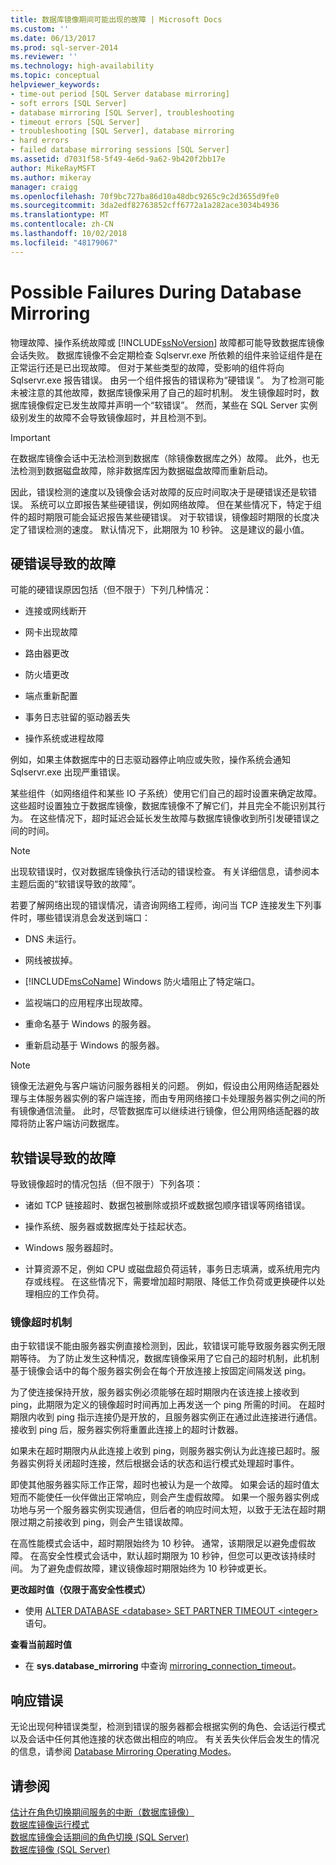 ```yaml
---
title: 数据库镜像期间可能出现的故障 | Microsoft Docs
ms.custom: ''
ms.date: 06/13/2017
ms.prod: sql-server-2014
ms.reviewer: ''
ms.technology: high-availability
ms.topic: conceptual
helpviewer_keywords:
- time-out period [SQL Server database mirroring]
- soft errors [SQL Server]
- database mirroring [SQL Server], troubleshooting
- timeout errors [SQL Server]
- troubleshooting [SQL Server], database mirroring
- hard errors
- failed database mirroring sessions [SQL Server]
ms.assetid: d7031f58-5f49-4e6d-9a62-9b420f2bb17e
author: MikeRayMSFT
ms.author: mikeray
manager: craigg
ms.openlocfilehash: 70f9bc727ba86d10a48dbc9265c9c2d3655d9fe0
ms.sourcegitcommit: 3da2edf82763852cff6772a1a282ace3034b4936
ms.translationtype: MT
ms.contentlocale: zh-CN
ms.lasthandoff: 10/02/2018
ms.locfileid: "48179067"
---
```

# <a name="possible-failures-during-database-mirroring"></a>Possible Failures During Database Mirroring
  物理故障、操作系统故障或 [!INCLUDE[ssNoVersion](../../includes/ssnoversion-md.md)] 故障都可能导致数据库镜像会话失败。 数据库镜像不会定期检查 Sqlservr.exe 所依赖的组件来验证组件是在正常运行还是已出现故障。 但对于某些类型的故障，受影响的组件将向 Sqlservr.exe 报告错误。 由另一个组件报告的错误称为“硬错误 ”。 为了检测可能未被注意的其他故障，数据库镜像采用了自己的超时机制。 发生镜像超时时，数据库镜像假定已发生故障并声明一个“软错误”。 然而，某些在 SQL Server 实例级别发生的故障不会导致镜像超时，并且检测不到。  
  
> [!IMPORTANT]  
>  在数据库镜像会话中无法检测到数据库（除镜像数据库之外）故障。 此外，也无法检测到数据磁盘故障，除非数据库因为数据磁盘故障而重新启动。  
  
 因此，错误检测的速度以及镜像会话对故障的反应时间取决于是硬错误还是软错误。 系统可以立即报告某些硬错误，例如网络故障。 但在某些情况下，特定于组件的超时期限可能会延迟报告某些硬错误。 对于软错误，镜像超时期限的长度决定了错误检测的速度。 默认情况下，此期限为 10 秒钟。 这是建议的最小值。  
  
## <a name="failures-due-to-hard-errors"></a>硬错误导致的故障  
 可能的硬错误原因包括（但不限于）下列几种情况：  
  
-   连接或网线断开  
  
-   网卡出现故障  
  
-   路由器更改  
  
-   防火墙更改  
  
-   端点重新配置  
  
-   事务日志驻留的驱动器丢失  
  
-   操作系统或进程故障  
  
 例如，如果主体数据库中的日志驱动器停止响应或失败，操作系统会通知 Sqlservr.exe 出现严重错误。  
  
 某些组件（如网络组件和某些 IO 子系统）使用它们自己的超时设置来确定故障。 这些超时设置独立于数据库镜像，数据库镜像不了解它们，并且完全不能识别其行为。 在这些情况下，超时延迟会延长发生故障与数据库镜像收到所引发硬错误之间的时间。  
  
> [!NOTE]  
>  出现软错误时，仅对数据库镜像执行活动的错误检查。 有关详细信息，请参阅本主题后面的“软错误导致的故障”。  
  
 若要了解网络出现的错误情况，请咨询网络工程师，询问当 TCP 连接发生下列事件时，哪些错误消息会发送到端口：  
  
-   DNS 未运行。  
  
-   网线被拔掉。  
  
-   [!INCLUDE[msCoName](../../includes/msconame-md.md)] Windows 防火墙阻止了特定端口。  
  
-   监视端口的应用程序出现故障。  
  
-   重命名基于 Windows 的服务器。  
  
-   重新启动基于 Windows 的服务器。  
  
> [!NOTE]  
>  镜像无法避免与客户端访问服务器相关的问题。 例如，假设由公用网络适配器处理与主体服务器实例的客户端连接，而由专用网络接口卡处理服务器实例之间的所有镜像通信流量。 此时，尽管数据库可以继续进行镜像，但公用网络适配器的故障将防止客户端访问数据库。  
  
## <a name="failures-due-to-soft-errors"></a>软错误导致的故障  
 导致镜像超时的情况包括（但不限于）下列各项：  
  
-   诸如 TCP 链接超时、数据包被删除或损坏或数据包顺序错误等网络错误。  
  
-   操作系统、服务器或数据库处于挂起状态。  
  
-   Windows 服务器超时。  
  
-   计算资源不足，例如 CPU 或磁盘超负荷运转，事务日志填满，或系统用完内存或线程。 在这些情况下，需要增加超时期限、降低工作负荷或更换硬件以处理相应的工作负荷。  
  
### <a name="the-mirroring-time-out-mechanism"></a>镜像超时机制  
 由于软错误不能由服务器实例直接检测到，因此，软错误可能导致服务器实例无限期等待。 为了防止发生这种情况，数据库镜像采用了它自己的超时机制，此机制基于镜像会话中的每个服务器实例会在每个开放连接上按固定间隔发送 ping。  
  
 为了使连接保持开放，服务器实例必须能够在超时期限内在该连接上接收到 ping，此期限为定义的镜像超时时间再加上再发送一个 ping 所需的时间。 在超时期限内收到 ping 指示连接仍是开放的，且服务器实例正在通过此连接进行通信。 接收到 ping 后，服务器实例将重置此连接上的超时计数器。  
  
 如果未在超时期限内从此连接上收到 ping，则服务器实例认为此连接已超时。服务器实例将关闭超时连接，然后根据会话的状态和运行模式处理超时事件。  
  
 即使其他服务器实际工作正常，超时也被认为是一个故障。 如果会话的超时值太短而不能使任一伙伴做出正常响应，则会产生虚假故障。 如果一个服务器实例成功地与另一个服务器实例实现通信，但后者的响应时间太短，以致于无法在超时期限过期之前接收到 ping，则会产生错误故障。  
  
 在高性能模式会话中，超时期限始终为 10 秒钟。 通常，该期限足以避免虚假故障。 在高安全性模式会话中，默认超时期限为 10 秒钟，但您可以更改该持续时间。 为了避免虚假故障，建议镜像超时期限始终为 10 秒钟或更长。  
  
 **更改超时值（仅限于高安全性模式）**  
  
-   使用 [ALTER DATABASE \<database> SET PARTNER TIMEOUT \<integer>](/sql/t-sql/statements/alter-database-transact-sql) 语句。  
  
 **查看当前超时值**  
  
-   在 **sys.database_mirroring** 中查询 [mirroring_connection_timeout](/sql/relational-databases/system-catalog-views/sys-database-mirroring-transact-sql)。  
  
## <a name="responding-to-an-error"></a>响应错误  
 无论出现何种错误类型，检测到错误的服务器都会根据实例的角色、会话运行模式以及会话中任何其他连接的状态做出相应的响应。 有关丢失伙伴后会发生的情况的信息，请参阅 [Database Mirroring Operating Modes](database-mirroring-operating-modes.md)。  
  
## <a name="see-also"></a>请参阅  
 [估计在角色切换期间服务的中断（数据库镜像）](estimate-the-interruption-of-service-during-role-switching-database-mirroring.md)   
 [数据库镜像运行模式](database-mirroring-operating-modes.md)   
 [数据库镜像会话期间的角色切换 (SQL Server)](role-switching-during-a-database-mirroring-session-sql-server.md)   
 [数据库镜像 (SQL Server)](database-mirroring-sql-server.md)  
  
  
